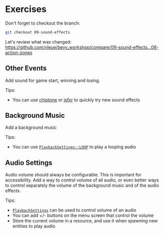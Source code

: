# Exercises

Don't forget to checkout the branch:

```sh
git checkout 09-sound-effects
```

Let's review what was changed: <https://github.com/vleue/bevy_workshop/compare/09-sound-effects...08-action-zones>

## Other Events

Add sound for game start, winning and losing.

Tips:
* You can use [chiptone](https://sfbgames.itch.io/chiptone) or [jsfxr](https://sfxr.me) to quickly try new sound effects

## Background Music

Add a background music

Tips:
* You can use [`PlaybackSettings::LOOP`](https://docs.rs/bevy/0.15.0-rc.3/bevy/audio/struct.PlaybackSettings.html#associatedconstant.LOOP) to play a looping audio

## Audio Settings

Audio volume should always be configurable. This is important for accessibility. Add a way to control volume of all audio, or even better ways to control separately the volume of the background music and of the audio effects.

Tips:
* [`PlaybackSettings`](https://docs.rs/bevy/0.15.0-rc.3/bevy/audio/struct.PlaybackSettings.html) can be used to control volume of an audio
* You can add +/- buttons on the menu screen that control the volume
* Store the current volume in a resource, and use it when spawning new entities to play audio
